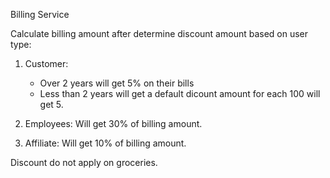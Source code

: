 Billing Service

Calculate billing amount after determine discount amount based on user type:
1) Customer:
    - Over 2 years will get 5% on their bills
    - Less than 2 years will get a default dicount amount for each 100 will get 5.
    
2) Employees: Will get 30% of billing amount.

3) Affiliate: Will get 10% of billing amount.

Discount do not apply on groceries.
